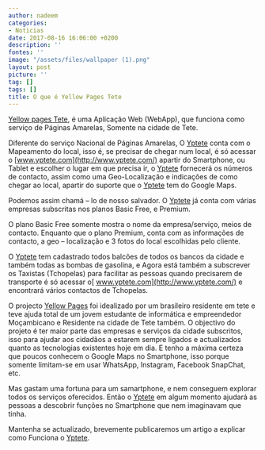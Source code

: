 ```yaml
---
author: nadeem
categories:
- Noticias
date: 2017-08-16 16:06:00 +0200
description: ''
fontes: ''
image: "/assets/files/wallpaper (1).png"
layout: post
picture: ''
tag: []
tags: []
title: O que é Yellow Pages Tete
---
```



[Yellow pages Tete](http://www.yptete.com/), é uma Aplicação Web (WebApp), que funciona como serviço de Páginas Amarelas, Somente na cidade de Tete.

Diferente do serviço Nacional de Páginas Amarelas, O [Yptete](http://www.yptete.com/) conta com o Mapeamento do local, isso é, se precisar de chegar num local, é só acessar o [www.yptete.com](http://www.yptete.com/) apartir do Smartphone, ou Tablet e escolher o lugar em que precisa ir, o [Yptete](http://www.yptete.com/) fornecerá os números de contacto, assim como uma Geo-Localização e indicações de como chegar ao local, apartir do suporte que o [Yptete](http://www.yptete.com/) tem do Google Maps.

Podemos assim chamá – lo de nosso salvador. O [Yptete](http://www.yptete.com/) já conta com várias empresas subscritas nos planos Basic Free, e Premium.

O plano Basic Free somente mostra o nome da empresa/serviço, meios de contacto. Enquanto que o plano Premium, conta com as informações de contacto, a geo – localização e 3 fotos do local escolhidas pelo cliente.

O [Yptete](http://www.yptete.com/) tem cadastrado todos balcões de todos os bancos da cidade e também todas as bombas de gasolina, e Agora está também a subscrever os Taxistas (Tchopelas)  para facilitar as pessoas quando precisarem de transporte é só acessar o[ www.yptete.com](http://www.yptete.com/) e encontrará vários contactos de Tchopelas.

O projecto [Yellow Pages](http://www.yptete.com/) foi idealizado por um brasileiro residente em tete e teve ajuda total de um jovem estudante de informática e empreendedor Moçambicano e Residente na cidade de Tete também. O objectivo do projeto é ter maior parte das empresas e serviços da cidade subscritos, isso para ajudar aos cidadãos a estarem sempre ligados e actualizados quanto as tecnologias existentes hoje em dia. E tenho a máxima certeza que poucos conhecem o Google Maps no Smartphone, isso porque somente limitam-se em usar WhatsApp, Instagram, Facebook SnapChat, etc.

Mas gastam uma fortuna para um samartphone, e nem conseguem  explorar todos os serviços oferecidos. Então o [Yptete](http://www.yptete.com/) em algum momento ajudará as pessoas a descobrir funções no Smartphone que nem imaginavam que tinha.

Mantenha se actualizado, brevemente publicaremos um artigo a explicar como Funciona o [Yptete](http://www.yptete.com/).
